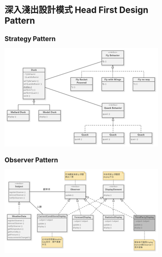 # 深入淺出設計模式 Head First Design Pattern

## Strategy Pattern

![GITHUB](https://github.com/weat0212/design-pattern/blob/main/resources/images/Strategy-pattern.png)

## Observer Pattern

![GITHUB](https://github.com/weat0212/design-pattern/blob/main/resources/images/Observer-pattern.png)
